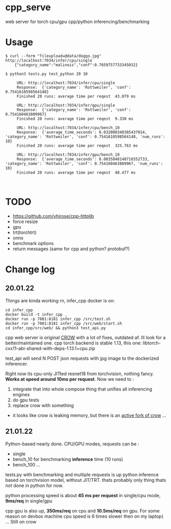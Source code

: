 # cpp_serve

web server for torch cpu/gpu cpp/python inferencing/benchmarking

# Usage

```
$ curl --form "fileupload=@data/doggo.jpg" http://localhost:7034/infer/cpu/single
    {"category_name":"malinois","conf":0.7659757733345032}

$ python3 tests.py test_python 20 10

	 URL: http://localhost:7034/infer/cpu/single
	 Response:  {'category_name': 'Rottweiler', 'conf': 0.7541610598564148}
	 Finished 20 runs: average time per reqest  43.079 ms

	 URL: http://localhost:7034/infer/gpu/single
	 Response:  {'category_name': 'Rottweiler', 'conf': 0.754160463809967}
	 Finished 20 runs: average time per reqest  9.330 ms

	 URL: http://localhost:7034/infer/cpu/bench_10
	 Response:  {'average_time_seconds': 0.032080340385437014, 'category_name': 'Rottweiler', 'conf': 0.7541610598564148, 'num_runs': 10}
	 Finished 20 runs: average time per reqest  325.763 ms

	 URL: http://localhost:7034/infer/gpu/bench_10
	 Response:  {'average_time_seconds': 0.0035848140716552733, 'category_name': 'Rottweiler', 'conf': 0.754160463809967, 'num_runs': 10}
	 Finished 20 runs: average time per reqest  48.477 ms



```

# TODO

- https://github.com/yhirose/cpp-httplib
- force resize
- gpu
- trt(torchtrt)
- onnx
- benchmark options
- return messages (same for cpp and python? protobuf?)



# Change log

## 20.01.22

Things are kinda working rn, infer_cpp docker is on: 

```
cd infer_cpp
docker build -t infer_cpp .
docker run -p 7081:8181 infer_cpp /src/test.sh
docker run -p 7081:8181 infer_cpp /src/web/start.sh
cd infer_cpp/src/web/ && python3 test_api.py
```
cpp web server is original [CROW](https://github.com/ipkn/crow) with a lot of fixes, outdated af. Ill look for a better/maintained one. 
cpp torch backend is stable 1.13, this one: libtorch-cxx11-abi-shared-with-deps-1.13.1+cpu.zip

test_api will send N POST json requests with jpg image to the dockerized inferencer. 

Right now its cpu-only JITted resnet18 from torchvision, nothing fancy. 
**Works at speed around 10ms per request**. Now we need to :
1. integrate that into whole compose thing that unifies all inferencing engines
2. do gpu tests
3. replace crow with something

* it looks like crow is leaking memory, but there is an [active fork of crow](https://github.com/CrowCpp/Crow) ...

## 21.01.22

Python-based nearly done. CPU/GPU modes, requests can be :
- single 
- bench_10 for benchmarking **inference** time (10 runs)
- bench_100 ...

tests.py with benchmarking and multiple requests is up
python inference based on torchvision model, without JIT/TRT. thats probably only thing thats not done in python for now.

python processing speed is about **45 ms per request** in single/cpu mode, **9ms/req** in single/gpu

cpp gpu is also up, **350ms/req** on cpu and **10.5ms/req** on gpu. For some reason on devbox machine cpu speed is 6 times slower then on my laptop( ... Still on crow



